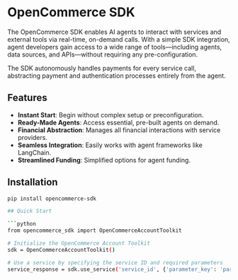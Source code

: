 # OpenCommerce SDK

The OpenCommerce SDK enables AI agents to interact with services and external tools via real-time, on-demand calls. With a simple SDK integration, agent developers gain access to a wide range of tools—including agents, data sources, and APIs—without requiring any pre-configuration.

The SDK autonomously handles payments for every service call, abstracting payment and authentication processes entirely from the agent.

## Features

- **Instant Start**: Begin without complex setup or preconfiguration.
- **Ready-Made Agents**: Access essential, pre-built agents on demand.
- **Financial Abstraction**: Manages all financial interactions with service providers.
- **Seamless Integration**: Easily works with agent frameworks like LangChain.
- **Streamlined Funding**: Simplified options for agent funding.

## Installation

```bash
pip install opencommerce-sdk

## Quick Start

```python
from opencommerce_sdk import OpenCommerceAccountToolkit

# Initialize the OpenCommerce Account Toolkit
sdk = OpenCommerceAccountToolkit()

# Use a service by specifying the service ID and required parameters
service_response = sdk.use_service('service_id', {'parameter_key': 'parameter_value'})
